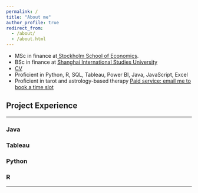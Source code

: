 ```yaml
---
permalink: /
title: "About me"
author_profile: true
redirect_from: 
  - /about/
  - /about.html
---
```


+ MSc in finance at[
Stockholm School of Economics](https://www.hhs.se).
+ BSc in finance at [Shanghai International Studies University](sv.shisu.edu.cn)
+ [CV](../assets/CV.pdf)
+ Proficient in Python, R, SQL, Tableau, Power BI, Java, JavaScript, Excel
+ Proficient in tarot and astrology-based therapy [Paid service: email me to book a time slot](“yaffazhang87@gmail.com”)


## Project Experience
------

### Java

### Tableau

### Python

### R

------
